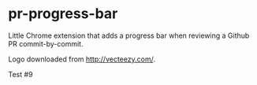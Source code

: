 # pr-progress-bar

Little Chrome extension that adds a progress bar when reviewing a Github PR commit-by-commit.

Logo downloaded from http://vecteezy.com/.

Test #9
